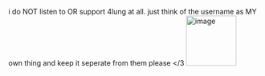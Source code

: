 i do NOT listen to OR support 4lung at all. just think of the username as MY own thing and keep it seperate from them please </3
<img width="100" height="100" alt="image" src="https://github.com/user-attachments/assets/702a434c-5359-4d41-bb19-0ffeecc734e4" />
